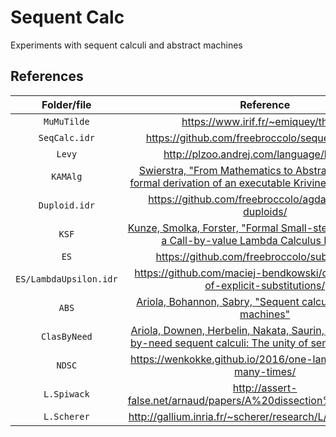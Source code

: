 # Sequent Calc

Experiments with sequent calculi and abstract machines

## References

| Folder/file            | Reference |
| :--------------------: | :-------: |
| `MuMuTilde`            | https://www.irif.fr/~emiquey/these/ |
| `SeqCalc.idr`          | https://github.com/freebroccolo/sequent-calculus |
| `Levy`                 | http://plzoo.andrej.com/language/levy.html |
| `KAMAlg`               | [Swierstra, "From Mathematics to Abstract Machine: A formal derivation of an executable Krivine machine"](https://arxiv.org/abs/1202.2924) + [src](https://bitbuck.org/sergei.romanenko/agda-krivine-machine/) |
| `Duploid.idr`          | https://github.com/freebroccolo/agda-syntactic-duploids/ |
| `KSF`                  | [Kunze, Smolka, Forster, "Formal Small-step Verification of a Call-by-value Lambda Calculus Machine"](https://arxiv.org/abs/1806.03205) |
| `ES`                   | https://github.com/freebroccolo/substitutions/ |
| `ES/LambdaUpsilon.idr` | https://github.com/maciej-bendkowski/combinatorics-of-explicit-substitutions/ |
| `ABS`                  | [Ariola, Bohannon, Sabry, "Sequent calculi and abstract machines"](https://www.cs.indiana.edu/~sabry/papers/sequent.pdf) |
| `ClasByNeed`           | [Ariola, Downen, Herbelin, Nakata, Saurin, "Classical call-by-need sequent calculi: The unity of semantic artifacts"](http://ix.cs.uoregon.edu/~pdownen/classical-need-artifacts/) |
| `NDSC`                 | https://wenkokke.github.io/2016/one-lambda-calculus-many-times/ |
| `L.Spiwack`            | http://assert-false.net/arnaud/papers/A%20dissection%20of%20L.pdf |
| `L.Scherer`            | http://gallium.inria.fr/~scherer/research/L/tutorial-talk.pdf |
